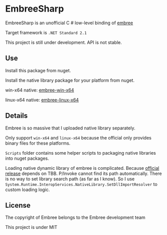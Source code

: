 # EmbreeSharp

EmbreeSharp is an unofficial C # low-level binding of [embree](https://github.com/embree/embree)

Target framework is `.NET Standard 2.1`

This project is still under development. API is not stable.

## Use

Install this package from nuget.

Install the native library package for your platform from nuget.

win-x64 native: [embree-win-x64](https://www.nuget.org/packages/embree-win-x64/)

linux-x64 native: [embree-linux-x64](https://www.nuget.org/packages/embree-linux-x64/)

## Details

Embree is so massive that I uploaded native library separately.

Only support `win-x64` and `linux-x64` because the official only provides binary files for these platforms.

`Scripts` folder contains some helper scripts to packaging native libraries into nuget packages.

Loading native dynamic library of embree is complicated. Because [official release](https://github.com/embree/embree/releases) depends on TBB. P/Invoke cannot find its path automatically. There is no way to set library search path (as far as I know). So I use `System.Runtime.InteropServices.NativeLibrary.SetDllImportResolver` to custom loading logic.

## License

The copyright of Embree belongs to the Embree development team

This project is under MIT
